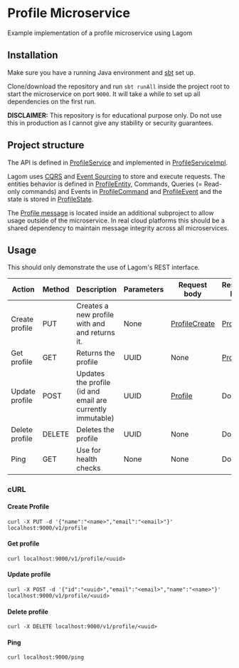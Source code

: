 # Profile Microservice

Example implementation of a profile microservice using Lagom


## Installation

Make sure you have a running Java environment and [sbt](https://www.scala-sbt.org/) set up.

Clone/download the repository and run `sbt runAll` inside the project root to start the microservice on port `9000`. It will take a while to set up all dependencies on the first run.

**DISCLAIMER:** This repository is for educational purpose only. Do not use this in production as I cannot give any stability or security guarantees.


## Project structure

The API is defined in [ProfileService](./profile-api/src/main/scala/org/example/profile/ProfileService.scala) and implemented in [ProfileServiceImpl](./profile-impl/src/main/scala/org/example/profile/ProfileServiceImpl.scala).

Lagom uses [CQRS](https://en.wikipedia.org/wiki/Command%E2%80%93query_separation#Command_query_responsibility_segregation) and [Event Sourcing](https://en.wikipedia.org/wiki/Domain-driven_design#Relationship_to_other_ideas) to store and execute requests. The entities behavior is defined in [ProfileEntity](./profile-impl/src/main/scala/org/example/profile/ProfileEntity.scala), Commands, Queries (= Read-only commands) and Events in [ProfileCommand](./profile-impl/src/main/scala/org/example/profile/ProfileCommand.scala) and [ProfileEvent](./profile-impl/src/main/scala/org/example/profile/ProfileEvent.scala) and the state is stored in [ProfileState](./profile-impl/src/main/scala/org/example/profile/ProfileState.scala).

The [Profile message](./common/src/main/scala/org/example/protocols/Profile.scala) is located inside an additional subproject to allow usage outside of the microservice. In real cloud platforms this should be a shared dependency to maintain message integrity across all microservices.


## Usage

This should only demonstrate the use of Lagom's REST interface.

| Action | Method | Description | Parameters | Request body | Response body | Code |
| ------ | ------ | ----------- | ---------- | ------------ | ------------- | ---- |
Create profile | PUT | Creates a new profile with <email> and <name> and returns it. | None | [ProfileCreate](./profile-api/src/main/scala/org/example/profile/ProfileCreate.scala) | [Profile](./common/src/main/scala/org/example/protocols/Profile.scala) | [cURL](#create-profile)
Get profile | GET | Returns the profile | UUID | None | [Profile](./common/src/main/scala/org/example/protocols/Profile.scala) | [cURL](#get-profile)
Update profile | POST | Updates the profile (id and email are currently immutable) | UUID | [Profile](./common/src/main/scala/org/example/protocols/Profile.scala) | Done | [cURL](#update-profile)
Delete profile | DELETE | Deletes the profile | UUID | None | Done | [cURL](#delete-profile)
Ping | GET | Use for health checks | None | None | Done | [cURL](#ping)

### cURL

#### Create Profile
```
curl -X PUT -d '{"name":"<name>","email":"<email>"}' localhost:9000/v1/profile
```

#### Get profile
```
curl localhost:9000/v1/profile/<uuid>
```

#### Update profile
```
curl -X POST -d '{"id":"<uuid>","email":"<email>","name":"<name>"}' localhost:9000/v1/profile/<uuid>
```

#### Delete profile
```
curl -X DELETE localhost:9000/v1/profile/<uuid>
```

#### Ping
```
curl localhost:9000/ping
```
